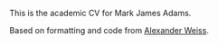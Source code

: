 This is the academic CV for Mark James Adams.

Based on formatting and code from [Alexander Weiss](https://github.com/alexweissuk/My-Academic-CV).